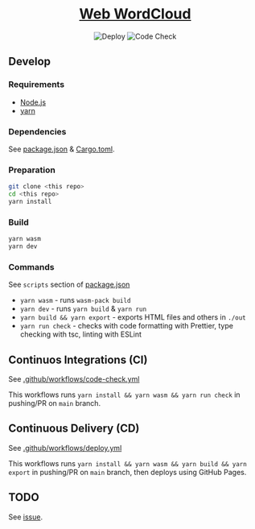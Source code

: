 <div align="center">

# [Web WordCloud](https://ran350.github.io/ja-wordcloud/)

![Deploy](https://github.com/Ran350/ja-wordcloud/workflows/Deploy/badge.svg)
![Code Check](https://github.com/Ran350/ja-wordcloud/workflows/Code%20Check/badge.svg)

</div>

## Develop

### Requirements

- [Node.js](https://nodejs.org/)
- [yarn](https://yarnpkg.com/)

### Dependencies

See [package.json](./package.json) & [Cargo.toml](./src/lib/tokenizer/Cargo.toml).

### Preparation

```sh
git clone <this repo>
cd <this repo>
yarn install
```

### Build

```sh
yarn wasm
yarn dev
```

### Commands

See `scripts` section of [package.json](./package.json)

- `yarn wasm` - runs `wasm-pack build`
- `yarn dev` - runs `yarn build` & `yarn run`
- `yarn build && yarn export` - exports HTML files and others in `./out`
- `yarn run check` - checks with code formatting with Prettier, type checking with tsc, linting with ESLint

## Continuos Integrations (CI)

See [.github/workflows/code-check.yml](./.github/workflows/code-check.yml)

This workflows runs `yarn install && yarn wasm && yarn run check` in pushing/PR on `main` branch.

## Continuous Delivery (CD)

See [.github/workflows/deploy.yml](./.github/workflows/deploy.yml)

This workflows runs `yarn install && yarn wasm && yarn build && yarn export` in pushing/PR on `main` branch, then deploys using GitHub Pages.

## TODO

See [issue](https://github.com/Ran350/ja-wordcloud/issues).
